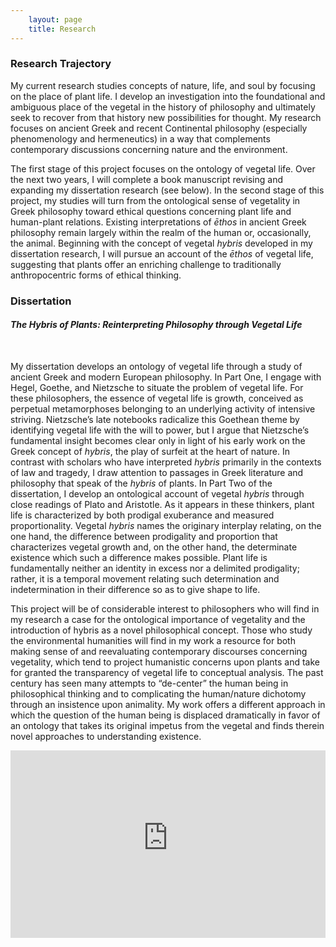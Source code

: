 ```yaml
---
    layout: page
    title: Research
---
```


### Research Trajectory

My current research studies concepts of nature, life, and soul by focusing on the place of plant life. I develop an investigation into the foundational and ambiguous place of the vegetal in the history of philosophy and ultimately seek to recover from that history new possibilities for thought. My research focuses on ancient Greek and recent Continental philosophy (especially phenomenology and hermeneutics) in a way that complements contemporary discussions concerning nature and the environment.

The first stage of this project focuses on the ontology of vegetal life. Over the next two years, I will complete a book manuscript revising and expanding my dissertation research (see below). In the second stage of this project, my studies will turn from the ontological sense
of vegetality in Greek philosophy toward ethical questions concerning plant life and human-plant relations. Existing interpretations of *ēthos* in ancient Greek philosophy remain largely within the realm of the human or, occasionally, the animal. Beginning with the concept of vegetal *hybris* developed in my dissertation research, I will pursue an account of the *ēthos* of vegetal life, suggesting that plants offer an enriching challenge to traditionally anthropocentric forms of ethical thinking.

### Dissertation

#### _The Hybris of Plants: Reinterpreting Philosophy through Vegetal Life_
<br>

<!-- {% include image.html src="/images/Urpflanze.png"
                      caption="Goethe's Urpflanze" %} -->

My dissertation develops an ontology of vegetal life through a study of ancient Greek and modern European philosophy. In Part One, I engage with Hegel, Goethe, and Nietzsche to situate the problem of vegetal life. For these philosophers, the essence of vegetal life is growth, conceived as perpetual metamorphoses belonging to an underlying activity of intensive striving. Nietzsche’s late notebooks radicalize this Goethean theme by identifying vegetal life with the will to power, but I argue that Nietzsche’s fundamental insight becomes clear only in light of his early work on the Greek concept of *hybris*, the play of surfeit at the heart of nature. In contrast with scholars who have interpreted *hybris* primarily in the contexts of law and tragedy, I draw attention to passages in Greek literature and philosophy that speak of the *hybris* of plants. In Part Two of the dissertation, I develop an ontological account of vegetal *hybris* through close readings of Plato and Aristotle. As it appears in these thinkers, plant life is characterized by both prodigal exuberance and measured proportionality. Vegetal *hybris* names the originary interplay relating, on the one hand, the difference between prodigality and proportion that characterizes vegetal growth and, on the other hand, the determinate existence which such a difference makes possible. Plant life is fundamentally neither an identity in excess nor a delimited prodigality; rather, it is a temporal movement relating such determination and indetermination in their difference so as to give shape to life.

This project will be of considerable interest to philosophers who will find in my research a case for the ontological importance of vegetality and the introduction of hybris as a novel philosophical concept. Those who study the environmental humanities will find in my work a resource for both making sense of and reevaluating contemporary discourses concerning vegetality, which tend to project humanistic concerns upon plants and take for granted the transparency of vegetal life to conceptual analysis. The past century has seen many attempts to “de-center” the human being in philosophical thinking and to complicating the human/nature dichotomy through an insistence upon animality. My work offers a different approach in which the question of the human being is displaced dramatically in favor of an ontology that takes its original impetus from the vegetal and finds therein novel approaches to understanding existence.

<iframe width="100%" height="300" src="https://www.youtube-nocookie.com/embed/w77zPAtVTuI?controls=0&rel=0&color=white" frameborder="0" allow="encrypted-media; gyroscope; picture-in-picture" allowfullscreen></iframe>
